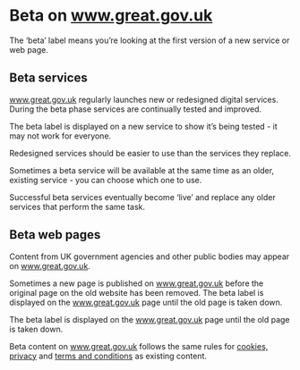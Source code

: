 # Beta on www.great.gov.uk

The ‘beta’ label means you’re looking at the first version of a new service or web page.

## Beta services

www.great.gov.uk regularly launches new or redesigned digital services. During the beta phase services are continually tested and improved.

The beta label is displayed on a new service to show it’s being tested - it may not work for everyone.

Redesigned services should be easier to use than the services they replace.

Sometimes a beta service will be available at the same time as an older, existing service - you can choose which one to use.

Successful beta services eventually become ‘live’ and replace any older services that perform the same task.

## Beta web pages

Content  from UK government agencies and other public bodies may appear on www.great.gov.uk.

Sometimes a new page is published on www.great.gov.uk before the original page on the old website has been removed. The beta label is displayed on the www.great.gov.uk page until the old page is taken down.

The beta label is displayed on the www.great.gov.uk page until the old page is taken down.

Beta content on www.great.gov.uk follows the same rules for [cookies, privacy](https://www.exportingisgreat.gov.uk/privacy-and-cookies/) and [terms and conditions](https://www.exportingisgreat.gov.uk/terms-and-conditions/) as existing content.
